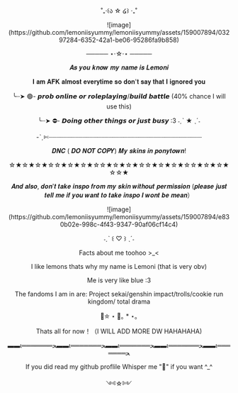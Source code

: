 <p align="center">˚₊‧꒰ა ☆ ໒꒱ ‧₊˚
 <p align="center">![image](https://github.com/lemoniisyummy/lemoniisyummy/assets/159007894/03297284-6352-42a1-be06-95286fa9b858)


<p align="center"> ───── ⋆⋅☆⋅⋆ ─────
<p align="center">𝑨𝒔 𝒚𝒐𝒖 𝒌𝒏𝒐𝒘 𝒎𝒚 𝒏𝒂𝒎𝒆 𝒊𝒔 𝑳𝒆𝒎𝒐𝒏𝒊    
<p align="center">𝐈 𝐚𝐦 𝐀𝐅𝐊 𝐚𝐥𝐦𝐨𝐬𝐭 𝐞𝐯𝐞𝐫𝐲𝐭𝐢𝐦𝐞 𝐬𝐨 𝐝𝐨𝐧'𝐭 𝐬𝐚𝐲 𝐭𝐡𝐚𝐭 𝐈 𝐢𝐠𝐧𝐨𝐫𝐞𝐝 𝐲𝐨𝐮 
<p align="center">╰┈➤ 🟢- 𝙥𝙧𝙤𝙗 𝙤𝙣𝙡𝙞𝙣𝙚 𝙤𝙧 𝙧𝙤𝙡𝙚𝙥𝙡𝙖𝙮𝙞𝙣𝙜/𝙗𝙪𝙞𝙡𝙙 𝙗𝙖𝙩𝙩𝙡𝙚 (40% chance I will use this)
<p align="center">╰┈➤ ⛔- 𝘿𝙤𝙞𝙣𝙜 𝙤𝙩𝙝𝙚𝙧 𝙩𝙝𝙞𝙣𝙜𝙨 𝙤𝙧 𝙟𝙪𝙨𝙩 𝙗𝙪𝙨𝙮 :3    ˗ˏˋ ★ ˎˊ˗
<p align="center">-ˋˏ✄┈┈┈┈┈┈┈┈┈┈┈┈┈┈┈┈┈┈┈┈┈┈┈┈┈┈┈┈┈┈┈┈┈┈┈┈┈┈┈┈┈
<p align="center">𝑫𝑵𝑪 ( 𝑫𝑶 𝑵𝑶𝑻 𝑪𝑶𝑷𝒀) 𝑴𝒚 𝒔𝒌𝒊𝒏𝒔 𝒊𝒏 𝒑𝒐𝒏𝒚𝒕𝒐𝒘𝒏! 
<p align="center">☆★☆★☆★☆☆★☆★☆★☆☆★☆★☆★☆☆★☆★☆★☆☆★☆★☆★☆☆★
<p align="center">𝑨𝒏𝒅 𝒂𝒍𝒔𝒐, 𝒅𝒐𝒏'𝒕 𝒕𝒂𝒌𝒆 𝒊𝒏𝒔𝒑𝒐 𝒇𝒓𝒐𝒎 𝒎𝒚 𝒔𝒌𝒊𝒏 𝒘𝒊𝒕𝒉𝒐𝒖𝒕 𝒑𝒆𝒓𝒎𝒊𝒔𝒔𝒊𝒐𝒏 (𝒑𝒍𝒆𝒂𝒔𝒆 𝒋𝒖𝒔𝒕 𝒕𝒆𝒍𝒍 𝒎𝒆 𝒊𝒇 𝒚𝒐𝒖 𝒘𝒂𝒏𝒕 𝒕𝒐 𝒕𝒂𝒌𝒆 𝒊𝒏𝒔𝒑𝒐 𝑰 𝒘𝒐𝒏𝒕 𝒃𝒆 𝒎𝒆𝒂𝒏）
<p align="center">![image](https://github.com/lemoniisyummy/lemoniisyummy/assets/159007894/e830b02e-998c-4f43-9347-90af06cf14c4)
                                                               
                                                               
<p align="center">˗ˏˋ ꒰ ♡ ꒱ ˎˊ˗
<p align="center">Facts about me toohoo >_<
                                                             
<p align="center">I like lemons thats why my name is Lemoni (that is very obv)
                                                  
<p align="center">Me is very like blue :3
                                                               
<p align="center">The fandoms I am in are: Project sekai/genshin impact/trolls/cookie run kingdom/ total drama
<p align="center">🌊✮ ⋆ 🦈｡ * ⋆｡
<p align="center">Thats all for now！（I WILL ADD MORE DW HAHAHAHA)
                                                             
<p align="center">▬▬ι═══════ﺤ▬▬ι═══════ﺤ▬▬ι═══════ﺤ▬▬ι═══════ﺤ▬▬ι═══════ﺤ
<p align="center">If you did read my github proflile Whisper me "🧸" if you want ^_^

<p align="center">༺☆༻
